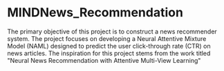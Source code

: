 # MINDNews_Recommendation

The primary objective of this project is to construct a news recommender system. The project focuses on developing a Neural Attentive Mixture Model (NAML) designed to predict the user click-through rate (CTR) on news articles. The inspiration for this project stems from the work titled "Neural News Recommendation with Attentive Multi-View Learning"
